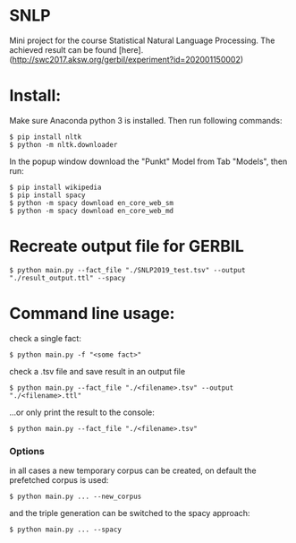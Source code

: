 # SNLP

Mini project for the course Statistical Natural Language Processing. The achieved result can be found [here].(http://swc2017.aksw.org/gerbil/experiment?id=202001150002)

# Install:

Make sure Anaconda python 3 is installed. Then run following commands:

```
$ pip install nltk
$ python -m nltk.downloader
```

In the popup window download the "Punkt" Model from Tab "Models", then run:

```
$ pip install wikipedia
$ pip install spacy
$ python -m spacy download en_core_web_sm
$ python -m spacy download en_core_web_md
```

# Recreate output file for GERBIL

```
$ python main.py --fact_file "./SNLP2019_test.tsv" --output "./result_output.ttl" --spacy
```

# Command line usage:

check a single fact:

```
$ python main.py -f "<some fact>"
```

check a .tsv file and save result in an output file

```
$ python main.py --fact_file "./<filename>.tsv" --output "./<filename>.ttl"
```

...or only print the result to the console:

```
$ python main.py --fact_file "./<filename>.tsv"
```

### Options

in all cases a new temporary corpus can be created, on default the prefetched corpus is used:

```
$ python main.py ... --new_corpus
```

and the triple generation can be switched to the spacy approach:

```
$ python main.py ... --spacy
```

